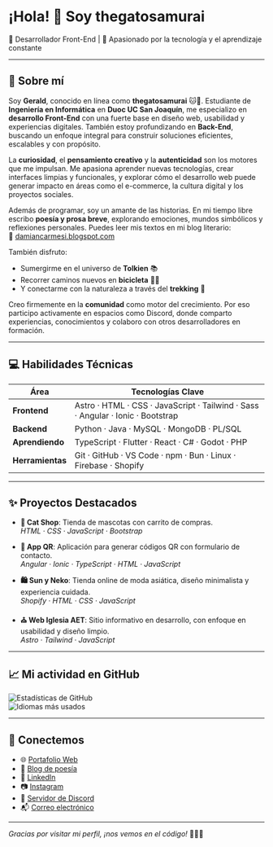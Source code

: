 # ¡Hola! 👋 Soy **thegatosamurai**  
🎨 Desarrollador Front-End | 🧠 Apasionado por la tecnología y el aprendizaje constante

---

## 🚀 Sobre mí

Soy **Gerald**, conocido en línea como **thegatosamurai** 🐱🥷. Estudiante de **Ingeniería en Informática** en **Duoc UC San Joaquín**, me especializo en **desarrollo Front-End** con una fuerte base en diseño web, usabilidad y experiencias digitales. También estoy profundizando en **Back-End**, buscando un enfoque integral para construir soluciones eficientes, escalables y con propósito.

La **curiosidad**, el **pensamiento creativo** y la **autenticidad** son los motores que me impulsan. Me apasiona aprender nuevas tecnologías, crear interfaces limpias y funcionales, y explorar cómo el desarrollo web puede generar impacto en áreas como el e-commerce, la cultura digital y los proyectos sociales.

Además de programar, soy un amante de las historias. En mi tiempo libre escribo **poesía y prosa breve**, explorando emociones, mundos simbólicos y reflexiones personales. Puedes leer mis textos en mi blog literario:  
📖 [damiancarmesi.blogspot.com](https://damiancarmesi.blogspot.com/)

También disfruto:
- Sumergirme en el universo de **Tolkien** 📚  
- Recorrer caminos nuevos en **bicicleta** 🚴‍♂️  
- Y conectarme con la naturaleza a través del **trekking** 🌄

Creo firmemente en la **comunidad** como motor del crecimiento. Por eso participo activamente en espacios como Discord, donde comparto experiencias, conocimientos y colaboro con otros desarrolladores en formación.

---

## 💻 Habilidades Técnicas

| Área         | Tecnologías Clave                                                                 |
|--------------|-----------------------------------------------------------------------------------|
| **Frontend**   | Astro · HTML · CSS · JavaScript · Tailwind · Sass · Angular · Ionic · Bootstrap  |
| **Backend**    | Python · Java · MySQL · MongoDB · PL/SQL                                         |
| **Aprendiendo**| TypeScript · Flutter · React · C# · Godot · PHP                                 |
| **Herramientas**| Git · GitHub · VS Code · npm · Bun · Linux · Firebase · Shopify                |

---

## ✨ Proyectos Destacados

- **🐾 Cat Shop**: Tienda de mascotas con carrito de compras.  
  _HTML · CSS · JavaScript · Bootstrap_

- **🔳 App QR**: Aplicación para generar códigos QR con formulario de contacto.  
  _Angular · Ionic · TypeScript · HTML · JavaScript_

- **🛍️ Sun y Neko**: Tienda online de moda asiática, diseño minimalista y experiencia cuidada.  
  _Shopify · HTML · CSS · JavaScript_

- **⛪ Web Iglesia AET**: Sitio informativo en desarrollo, con enfoque en usabilidad y diseño limpio.  
  _Astro · Tailwind · JavaScript_

---

## 📈 Mi actividad en GitHub

![Estadísticas de GitHub](https://github-readme-stats.vercel.app/api?username=TheGatoSamurai&show_icons=true&theme=radical)  
![Idiomas más usados](https://github-readme-stats.vercel.app/api/top-langs/?username=TheGatoSamurai&layout=compact&theme=radical)

---

## 💬 Conectemos

- 🌐 [Portafolio Web](https://thegatosamurai.dev)
- 📖 [Blog de poesía](https://damiancarmesi.blogspot.com/)
- 🔗 [LinkedIn](https://www.linkedin.com/in/thegatosamurai/)
- 📷 [Instagram](https://www.instagram.com/thegatosamurai/)
- 💬 [Servidor de Discord](https://discord.com/invite/DmERbdNSst)
- 📬 [Correo electrónico](mailto:thegatosamurai@gmail.com)

---

_Gracias por visitar mi perfil, ¡nos vemos en el código!_ 🚴‍♂️🐱

